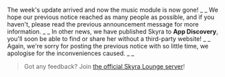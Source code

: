 The week's update arrived and now the music module is now gone!
_ _
We hope our previous notice reached as many people as possible, and if you haven't, please read the previous announcement message for more information.
_ _
In other news, we have published Skyra to **App Discovery**, you'll soon be able to find or share her without a third-party website!
_ _
Again, we're sorry for posting the previous notice with so little time, we apologise for the inconveniences caused.
_ _
> Got any feedback? Join [the official Skyra Lounge server](https://join.skyra.pw)!
